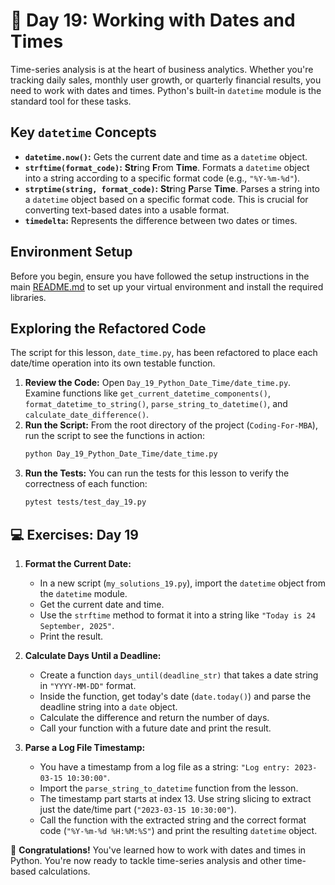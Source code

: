 # 📘 Day 19: Working with Dates and Times

Time-series analysis is at the heart of business analytics. Whether you're tracking daily sales, monthly user growth, or quarterly financial results, you need to work with dates and times. Python's built-in `datetime` module is the standard tool for these tasks.

## Key `datetime` Concepts

*   **`datetime.now()`:** Gets the current date and time as a `datetime` object.
*   **`strftime(format_code)`:** **Str**ing **F**rom **Time**. Formats a `datetime` object into a string according to a specific format code (e.g., `"%Y-%m-%d"`).
*   **`strptime(string, format_code)`:** **Str**ing **P**arse **Time**. Parses a string into a `datetime` object based on a specific format code. This is crucial for converting text-based dates into a usable format.
*   **`timedelta`:** Represents the difference between two dates or times.

## Environment Setup

Before you begin, ensure you have followed the setup instructions in the main [README.md](../../README.md) to set up your virtual environment and install the required libraries.

## Exploring the Refactored Code

The script for this lesson, `date_time.py`, has been refactored to place each date/time operation into its own testable function.

1.  **Review the Code:** Open `Day_19_Python_Date_Time/date_time.py`. Examine functions like `get_current_datetime_components()`, `format_datetime_to_string()`, `parse_string_to_datetime()`, and `calculate_date_difference()`.
2.  **Run the Script:** From the root directory of the project (`Coding-For-MBA`), run the script to see the functions in action:
    ```bash
    python Day_19_Python_Date_Time/date_time.py
    ```
3.  **Run the Tests:** You can run the tests for this lesson to verify the correctness of each function:
    ```bash
    pytest tests/test_day_19.py
    ```

## 💻 Exercises: Day 19

1.  **Format the Current Date:**
    *   In a new script (`my_solutions_19.py`), import the `datetime` object from the `datetime` module.
    *   Get the current date and time.
    *   Use the `strftime` method to format it into a string like `"Today is 24 September, 2025"`.
    *   Print the result.

2.  **Calculate Days Until a Deadline:**
    *   Create a function `days_until(deadline_str)` that takes a date string in `"YYYY-MM-DD"` format.
    *   Inside the function, get today's date (`date.today()`) and parse the deadline string into a `date` object.
    *   Calculate the difference and return the number of days.
    *   Call your function with a future date and print the result.

3.  **Parse a Log File Timestamp:**
    *   You have a timestamp from a log file as a string: `"Log entry: 2023-03-15 10:30:00"`.
    *   Import the `parse_string_to_datetime` function from the lesson.
    *   The timestamp part starts at index 13. Use string slicing to extract just the date/time part (`"2023-03-15 10:30:00"`).
    *   Call the function with the extracted string and the correct format code (`"%Y-%m-%d %H:%M:%S"`) and print the resulting `datetime` object.

🎉 **Congratulations!** You've learned how to work with dates and times in Python. You're now ready to tackle time-series analysis and other time-based calculations.